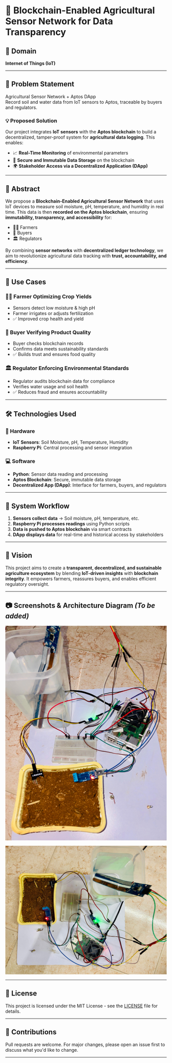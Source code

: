 # 🌾 Blockchain-Enabled Agricultural Sensor Network for Data Transparency

## 📌 Domain
**Internet of Things (IoT)**

---

## 🧠 Problem Statement

Agricultural Sensor Network + Aptos DApp  
Record soil and water data from IoT sensors to Aptos, traceable by buyers and regulators.   

### 💡 Proposed Solution

Our project integrates **IoT sensors** with the **Aptos blockchain** to build a decentralized, tamper-proof system for **agricultural data logging**. This enables:

- 📈 **Real-Time Monitoring** of environmental parameters  
- 🔐 **Secure and Immutable Data Storage** on the blockchain  
- 🌍 **Stakeholder Access via a Decentralized Application (DApp)**  

---

## 📝 Abstract

We propose a **Blockchain-Enabled Agricultural Sensor Network** that uses IoT devices to measure soil moisture, pH, temperature, and humidity in real time. This data is then **recorded on the Aptos blockchain**, ensuring **immutability, transparency, and accessibility** for:

- 👨‍🌾 Farmers
- 🏢 Buyers
- 🏛️ Regulators

By combining **sensor networks** with **decentralized ledger technology**, we aim to revolutionize agricultural data tracking with **trust, accountability, and efficiency**.

---

## 🚀 Use Cases

### 👨‍🌾 Farmer Optimizing Crop Yields
- Sensors detect low moisture & high pH
- Farmer irrigates or adjusts fertilization
- ✅ Improved crop health and yield

### 🛒 Buyer Verifying Product Quality
- Buyer checks blockchain records
- Confirms data meets sustainability standards
- ✅ Builds trust and ensures food quality

### 🏛️ Regulator Enforcing Environmental Standards
- Regulator audits blockchain data for compliance
- Verifies water usage and soil health
- ✅ Reduces fraud and ensures accountability

---

## 🛠️ Technologies Used

### 🔌 Hardware
- **IoT Sensors**: Soil Moisture, pH, Temperature, Humidity  
- **Raspberry Pi**: Central processing and sensor integration  

### 💻 Software
- **Python**: Sensor data reading and processing  
- **Aptos Blockchain**: Secure, immutable data storage  
- **Decentralized App (DApp)**: Interface for farmers, buyers, and regulators  

---

## 🔄 System Workflow

1. **Sensors collect data** → Soil moisture, pH, temperature, etc.  
2. **Raspberry Pi processes readings** using Python scripts  
3. **Data is pushed to Aptos blockchain** via smart contracts  
4. **DApp displays data** for real-time and historical access by stakeholders  

---

## 🌱 Vision

This project aims to create a **transparent, decentralized, and sustainable agriculture ecosystem** by blending **IoT-driven insights** with **blockchain integrity**. It empowers farmers, reassures buyers, and enables efficient regulatory oversight.

---

## 📷 Screenshots & Architecture Diagram *(To be added)*

![Prototype pic 1](https://github.com/DileepReddy18/Blockchain-Enabled-Agricultural-Sensor-Network-for-Data-Transparency/blob/993bd0c94856a924575a39bef1f9a25e85051c5c/img_1.jpg)

![Prototype pic 2](https://github.com/DileepReddy18/Blockchain-Enabled-Agricultural-Sensor-Network-for-Data-Transparency/blob/993bd0c94856a924575a39bef1f9a25e85051c5c/img_2.jpg)

---

## 📄 License

This project is licensed under the MIT License - see the [LICENSE](LICENSE) file for details.

---

## 🤝 Contributions

Pull requests are welcome. For major changes, please open an issue first to discuss what you'd like to change.

---

